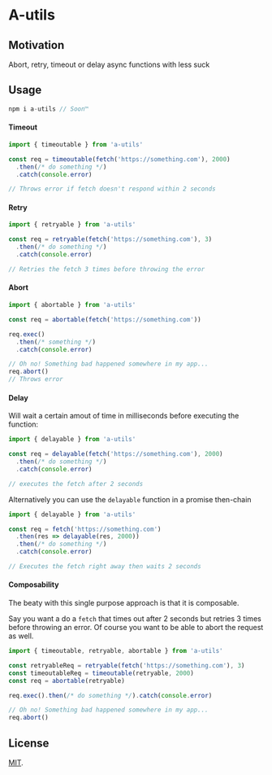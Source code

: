 # A-utils

## Motivation

Abort, retry, timeout or delay async functions with less suck

## Usage

```Javascript
npm i a-utils // Soon™
```

#### Timeout

```Javascript
import { timeoutable } from 'a-utils'

const req = timeoutable(fetch('https://something.com'), 2000)
  .then(/* do something */)
  .catch(console.error)

// Throws error if fetch doesn't respond within 2 seconds
```

#### Retry

```Javascript
import { retryable } from 'a-utils'

const req = retryable(fetch('https://something.com'), 3)
  .then(/* do something */)
  .catch(console.error)

// Retries the fetch 3 times before throwing the error
```

#### Abort

```Javascript
import { abortable } from 'a-utils'

const req = abortable(fetch('https://something.com'))

req.exec()
  .then(/* something */)
  .catch(console.error)

// Oh no! Something bad happened somewhere in my app...
req.abort()
// Throws error
```

#### Delay

Will wait a certain amout of time in milliseconds before executing the function:

```Javascript
import { delayable } from 'a-utils'

const req = delayable(fetch('https://something.com'), 2000)
  .then(/* do something */)
  .catch(console.error)

// executes the fetch after 2 seconds
```

Alternatively you can use the `delayable` function in a promise then-chain

```Javascript
import { delayable } from 'a-utils'

const req = fetch('https://something.com')
  .then(res => delayable(res, 2000))
  .then(/* do something */)
  .catch(console.error)

// Executes the fetch right away then waits 2 seconds
```

#### Composability

The beaty with this single purpose approach is that it is composable.

Say you want a do a `fetch` that times out after 2 seconds but retries 3 times before throwing an error. Of course you want to be able to abort the request as well.

```Javascript
import { timeoutable, retryable, abortable } from 'a-utils'

const retryableReq = retryable(fetch('https://something.com'), 3)
const timeoutableReq = timeoutable(retryable, 2000)
const req = abortable(retryable)

req.exec().then(/* do something */).catch(console.error)

// Oh no! Something bad happened somewhere in my app...
req.abort()
```

## License

[MIT](LICENSE).
